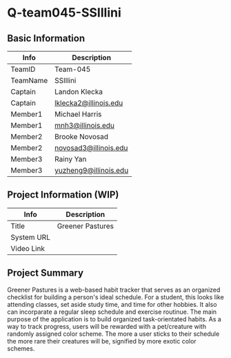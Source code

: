 # Q-team045-SSIllini

## Basic Information 

|   Info      |        Description     |
| ----------- | ---------------------- |
| TeamID      |        Team-045        |
| TeamName    |        SSIllini        |
| Captain     |     Landon Klecka      |
| Captain     | lklecka2@illinois.edu  |
| Member1     |     Michael Harris     |
| Member1     |   mnh3@illinois.edu    |
| Member2     |     Brooke Novosad     |
| Member2     | novosad3@illinois.edu  |
| Member3     |        Rainy Yan       |
| Member3     | yuzheng9@illinois.edu  |

## Project Information (WIP)

|   Info      |        Description     |
| ----------- | ---------------------- |
|  Title      |    Greener Pastures    |
| System URL  |                        |
| Video Link  |                        |

## Project Summary

Greener Pastures is a web-based habit tracker that serves as an organized checklist for building a person's ideal schedule. For a student, this looks like attending classes, set aside study time, and time for other hobbies. It also can incorparate a regular sleep schedule and exercise routinue. The main purpose of the application is to build organized task-orientated habits.
As a way to track progress, users will be rewarded with a pet/creature with randomly assigned color scheme. The more a user sticks to their schedule the more rare their creatures will be, signified by more exotic color schemes.
